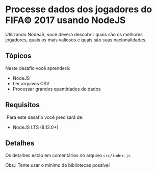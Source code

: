 # Processe dados dos jogadores do FIFA© 2017 usando NodeJS

Utilizando NodeJS, você deverá descobrir quais são os melhores jogadores, quais os mais valiosos e quais são suas nacionalidades.

## Tópicos

Neste desafio você aprenderá:

- NodeJS
- Ler arquivos CSV
- Processar grandes quantidades de dados

## Requisitos
​
Para este desafio você precisará de:

- NodeJS LTS (8.12.0+)

## Detalhes

Os detalhes estão em comentários no arquivo `src/index.js`

Obs.: Tente usar o mínimo de bibliotecas possível
